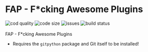 # FAP - F*cking Awesome Plugins
![cod quality](https://www.codefactor.io/repository/github/py-mine/fap/badge) ![code size](https://img.shields.io/github/languages/code-size/py-mine/FAP?color=0FAE6E) ![issues](https://img.shields.io/github/issues/py-mine/FAP) ![build status](https://img.shields.io/github/workflow/status/py-mine/FAP/Python%20application?event=push)
<br><br>
FAP - F*cking Awesome Plugins
* Requires the `gitpython` package and Git itself to be installed!

<!--test-->

